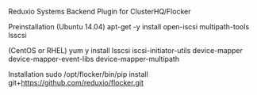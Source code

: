 Reduxio Systems Backend Plugin for ClusterHQ/Flocker

Preinstallation
(Ubuntu 14.04)
apt-get -y install open-iscsi multipath-tools lsscsi

(CentOS or RHEL)
yum ­y install lsscsi iscsi-initiator-utils device-mapper device-mapper-event-libs device-mapper-multipath

Installation
sudo /opt/flocker/bin/pip install git+https://github.com/reduxio/flocker.git